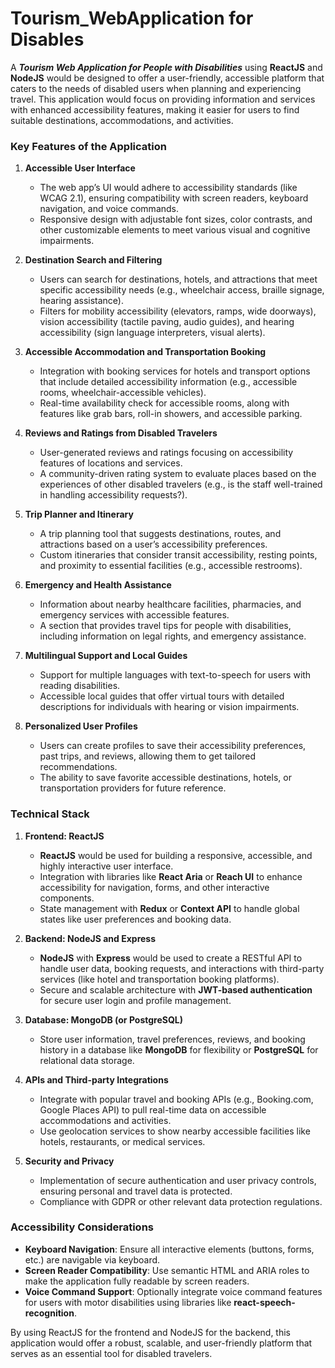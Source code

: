 # Tourism_WebApplication for Disables

A ***Tourism Web Application for People with Disabilities*** using **ReactJS** and **NodeJS** would be designed to offer a user-friendly, accessible platform that caters to the needs of disabled users when planning and experiencing travel. This application would focus on providing information and services with enhanced accessibility features, making it easier for users to find suitable destinations, accommodations, and activities.

### Key Features of the Application

1. **Accessible User Interface**
   - The web app’s UI would adhere to accessibility standards (like WCAG 2.1), ensuring compatibility with screen readers, keyboard navigation, and voice commands.
   - Responsive design with adjustable font sizes, color contrasts, and other customizable elements to meet various visual and cognitive impairments.

2. **Destination Search and Filtering**
   - Users can search for destinations, hotels, and attractions that meet specific accessibility needs (e.g., wheelchair access, braille signage, hearing assistance).
   - Filters for mobility accessibility (elevators, ramps, wide doorways), vision accessibility (tactile paving, audio guides), and hearing accessibility (sign language interpreters, visual alerts).

3. **Accessible Accommodation and Transportation Booking**
   - Integration with booking services for hotels and transport options that include detailed accessibility information (e.g., accessible rooms, wheelchair-accessible vehicles).
   - Real-time availability check for accessible rooms, along with features like grab bars, roll-in showers, and accessible parking.

4. **Reviews and Ratings from Disabled Travelers**
   - User-generated reviews and ratings focusing on accessibility features of locations and services.
   - A community-driven rating system to evaluate places based on the experiences of other disabled travelers (e.g., is the staff well-trained in handling accessibility requests?).

5. **Trip Planner and Itinerary**
   - A trip planning tool that suggests destinations, routes, and attractions based on a user’s accessibility preferences.
   - Custom itineraries that consider transit accessibility, resting points, and proximity to essential facilities (e.g., accessible restrooms).

6. **Emergency and Health Assistance**
   - Information about nearby healthcare facilities, pharmacies, and emergency services with accessible features.
   - A section that provides travel tips for people with disabilities, including information on legal rights, and emergency assistance.

7. **Multilingual Support and Local Guides**
   - Support for multiple languages with text-to-speech for users with reading disabilities.
   - Accessible local guides that offer virtual tours with detailed descriptions for individuals with hearing or vision impairments.

8. **Personalized User Profiles**
   - Users can create profiles to save their accessibility preferences, past trips, and reviews, allowing them to get tailored recommendations.
   - The ability to save favorite accessible destinations, hotels, or transportation providers for future reference.

### Technical Stack

1. **Frontend: ReactJS**
   - **ReactJS** would be used for building a responsive, accessible, and highly interactive user interface.
   - Integration with libraries like **React Aria** or **Reach UI** to enhance accessibility for navigation, forms, and other interactive components.
   - State management with **Redux** or **Context API** to handle global states like user preferences and booking data.

2. **Backend: NodeJS and Express**
   - **NodeJS** with **Express** would be used to create a RESTful API to handle user data, booking requests, and interactions with third-party services (like hotel and transportation booking platforms).
   - Secure and scalable architecture with **JWT-based authentication** for secure user login and profile management.

3. **Database: MongoDB (or PostgreSQL)**
   - Store user information, travel preferences, reviews, and booking history in a database like **MongoDB** for flexibility or **PostgreSQL** for relational data storage.

4. **APIs and Third-party Integrations**
   - Integrate with popular travel and booking APIs (e.g., Booking.com, Google Places API) to pull real-time data on accessible accommodations and activities.
   - Use geolocation services to show nearby accessible facilities like hotels, restaurants, or medical services.

5. **Security and Privacy**
   - Implementation of secure authentication and user privacy controls, ensuring personal and travel data is protected.
   - Compliance with GDPR or other relevant data protection regulations.

### Accessibility Considerations

- **Keyboard Navigation**: Ensure all interactive elements (buttons, forms, etc.) are navigable via keyboard.
- **Screen Reader Compatibility**: Use semantic HTML and ARIA roles to make the application fully readable by screen readers.
- **Voice Command Support**: Optionally integrate voice command features for users with motor disabilities using libraries like **react-speech-recognition**.
  
By using ReactJS for the frontend and NodeJS for the backend, this application would offer a robust, scalable, and user-friendly platform that serves as an essential tool for disabled travelers.
